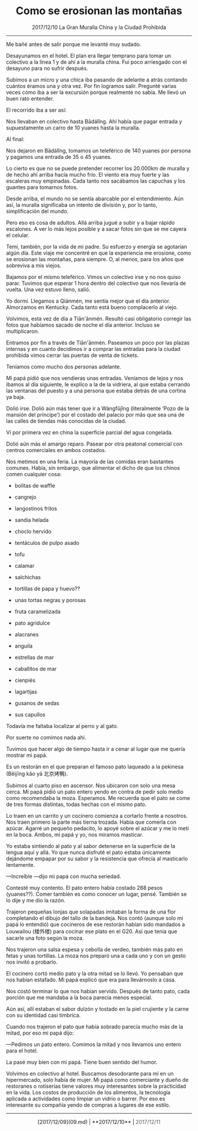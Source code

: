 # <center>Como se erosionan las montañas</center>

<center>
2017/12/10  
La Gran Muralla China y la Ciudad Prohibida
</center>

---

Me bañé antes de salir porque me levanté muy sudado.

Desayunamos en el hotel. El plan era llegar temprano para tomar un colectivo a la línea 1 y de ahí a la muralla china. Fui poco arriesgado con el desayuno para no sufrir después.

Subimos a un micro y una chica iba pasando de adelante a atrás contando cuántos éramos una y otra vez. Por fin logramos salir. Pregunté varias veces cómo iba a ser la excursión porque realmente no sabía. Me llevó un buen rato entender.

El recorrido iba a ser así:

Nos llevaban en colectivo hasta Bādálǐng. Ahí había que pagar entrada y supuestamente un carro de 10 yuanes hasta la muralla.

Al final:

Nos dejaron en Bādálǐng, tomamos un teleférico de 140 yuanes por persona y pagamos una entrada de 35 o 45 yuanes.

Lo cierto es que no se puede pretender recorrer los 20.000km de muralla y de hecho ahí arriba hacía mucho frío. El viento era muy fuerte y las escaleras muy empinadas. Cada tanto nos sacábamos las capuchas y los guantes para tomarnos fotos. 

Desde arriba, el mundo no se sentía abarcable por el entendimiento. Aún así, la muralla significaba un intento de división y, por lo tanto, simplificación del mundo.

Pero eso es cosa de adultos. Allá arriba jugué a subir y a bajar rápido escalones. A ver lo más lejos posible y a sacar fotos sin que se me cayera el celular.

Temí, también, por la vida de mi padre. Su esfuerzo y energía se agotarían algún día. Este viaje me concentré en que la experiencia me erosione, como se erosionan las montañas, para siempre. O, al menos, para los años que sobreviva a mis viejos. 

Bajamos por el mismo teleférico. Vimos un colectivo irse y no nos quiso parar. Tuvimos que esperar 1 hora dentro del colectivo que nos llevaría de vuelta. Una vez estuvo lleno, salió.

Yo dormí. Llegamos a Qiánmén, me sentía mejor que el día anterior. Almorzamos en Kentucky. Cada tanto está bueno complacerlo al viejo.

Volvimos, esta vez de día a Tiān'ānmén. Resultó casi obligatorio corregir las fotos que habíamos sacado de noche el día anterior. Incluso se multiplicaron.

Entramos por fin a través de Tiān'ānmén. Paseamos un poco por las plazas internas y en cuanto decidimos ir a comprar las entradas para la ciudad prohibida vimos cerrar las puertas de venta de tickets. 

Teníamos como mucho dos personas adelante.

Mi papá pidió que nos vendieras unas entradas. Veníamos de lejos y nos íbamos al día siguiente, le explico a la de la vidriera, al que estaba cerrando las ventanas del puesto y a una persona que estaba detrás de una cortina ya baja.

Dolió irse. Dolió aún más tener que ir a Wángfǔjǐng (literalmente ‘Pozo de la mansión del príncipe’) por el costado del palacio por más que sea una de las calles de tiendas más conocidas de la ciudad.

Vi por primera vez en china la superficie parcial del agua congelada.

Dolió aún más el amargo reparo. Pasear por otra peatonal comercial con centros comerciales en ambos costados.

Nos metimos en una feria. La mayoría de las comidas eran bastantes comunes. Había, sin embargo, que alimentar el dicho de que los chinos comen cualquier cosa:

- bolitas de waffle

- cangrejo

- langostinos fritos

- sandia helada

- choclo hervido

- tentáculos de pulpo asado

- tofu

- calamar

- salchichas

- tortillas de papa y huevo??

- unas tortas negras y porosas

- fruta caramelizada

- pato agridulce

- alacranes

- anguila

- estrellas de mar

- caballitos de mar

- cienpiés

- lagartijas

- gusanos de sedas

- sus capullos



Todavía me faltaba localizar al perro y al gato.

Por suerte no comimos nada ahí.

Tuvimos que hacer algo de tiempo hasta ir a cenar al lugar que me quería mostrar mi papá.

Es un restorán en el que preparan el famoso pato laqueado a la pekinesa (Běijīng kǎo yā 北京烤鴨).

Subimos al cuarto piso en ascensor. Nos ubicaron con solo una mesa cerca. Mi papá pidió un pato entero yendo en contra de pedir solo medio como recomendaba la moza. Esperamos. Me recuerda que el pato se come de tres formas distintas, todas hechas con el mismo pato. 

Lo traen en un carrito y un cocinero comienza a cortarlo frente a nosotros. Nos traen primero la parte más tierna trozada. Había que comerla con azúcar. Agarré un pequeño pedacito, lo apoyé sobre el azúcar y me lo metí en la boca. Ambos, mi papá y yo, nos miramos masticar.

Yo estaba sintiendo al pato y al sabor detenerse en la superficie de la lengua aquí y allá. Yo que nunca disfruté el pato estaba únicamente dejándome empapar por su sabor y la resistencia que ofrecía al masticarlo lentamente.

—Increíble —dijo mi papá con mucha seriedad.

Contesté muy contento. El pato entero había costado 288 pesos (yuanes??). Comer también es como conocer un lugar, pensé. También se lo dije y me dio la razón.

Trajeron pequeñas lonjas que solapadas imitaban la forma de una flor completando el dibujo del tallo de la bandeja. Nos contó (aunque solo mi papá lo entendió) que cocineros de ese restorán habían sido mandados a Louwailou (楼外楼) para cocinar ese plato en el G20. Así que tenía que sacarle una foto según la moza. 

Nos trajeron una salsa espesa y cebolla de verdeo, también más pato en fetas y unas tortillas. La moza nos preparó una a cada uno y con un gesto nos invitó a probarlo.

El cocinero cortó medio pato y la otra mitad se lo llevó. Yo pensaban que nos habían estafado. Mi papá explicó que era para llevárnoslo a casa.

Nos costó terminar lo que nos habían servido. Después de tanto pato, cada porción que me mandaba a la boca parecía menos especial.

Aún así, allí estaban el sabor dulzón y tostado en la piel crujiente y la carne con su identidad casi tímbrica.

Cuando nos trajeron el pato que había sobrado parecía mucho más de la mitad, por eso mi papá dijo:

—Pedimos un pato entero. Comimos la mitad y nos llevamos uno entero para el hotel.

La pasé muy bien con mi papá. Tiene buen sentido del humor.	

Volvimos en colectivo al hotel. Buscamos desodorante para mí en un hipermercado, solo había de mujer. Mi papá como comerciante y dueño de restoranes o rotiserías tiene valores muy interesantes sobre la practicidad en la vida. Los costos de producción de los alimentos, la tecnología aplicada a actividades como limpiar un vidrio o barrer. Por eso es interesante su compañía yendo de compras a lugares de ese estilo.

---

<center>
[2017/12/09](09.md) | **2017/12/10** |  <span style="opacity: 0.7;">2017/12/11</span>
</center>

